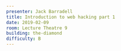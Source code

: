 ```yaml
---
presenter: Jack Barradell
title: Introduction to web hacking part 1
date: 2019-02-09
room: Lecture Theatre 9
building: the-diamond
difficulty: B
---
```

